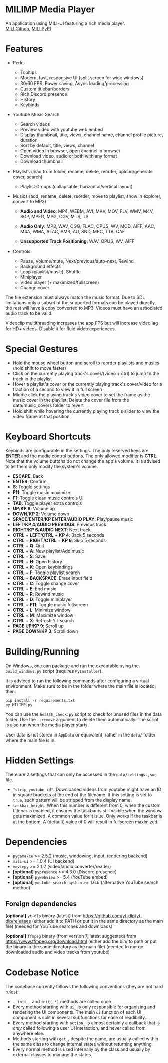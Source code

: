 # MILIMP Media Player

An application using MILI-UI featuring a rich media player.<br>
[MILI Github](https://github.com/damusss/mili), [MILI PyPI](https://pypi.org/project/mili-ui/)

# Features

-   Perks

    -   Tooltips
    -   Modern, fast, responsive UI (split screen for wide windows)
    -   30/60 FPS, Power saving, Async loading/processing
    -   Custom titlebar/borders
    -   Rich Discord presence
    -   History
    -   Keybinds

-   Youtube Music Search

    -   Search videos
    -   Preview video with youtube web embed
    -   Display thumbnail, title, views, channel name, channel profile picture, duration
    -   Sort by default, title, views, channel
    -   Open video in browser, open channel in browser
    -   Download video, audio or both with any format
    -   Download thumbnail

-   Playlists (load from folder, rename, delete, reorder, upload/generate cover, search)

    -   Playlist Groups (collapsable, horizontal/vertical layout)

-   Musics (add, rename, delete, reorder, move to playlist, show in explorer, convert to MP3)

    -   **Audio and Video**: MP4, WEBM, AVI, MKV, MOV, FLV, WMV, M4V, 3GP, MPEG, MPG, OGV, MTS, TS

    -   **Audio Only**: MP3, WAV, OGG, FLAC, OPUS, WV, MOD, AIFF, AAC, M4A, WMA, ALAC, AMR, AU, SND, MPC, TTA, CAF

    -   **Unsupported Track Positioning**: WAV, OPUS, WV, AIFF

-   Controls
    -   Pause, Volume/mute, Next/previous/auto-next, Rewind
    -   Background effects
    -   Loop (playlist/music), Shuffle
    -   Miniplayer
    -   Video player (+ maximized/fullscreen)
    -   Change cover

The file extension must always match the music format.
Due to SDL limitations only a subset of the supported formats can be played directly, the rest will have a copy converted to MP3.
Videos must have an associated audio track to be valid.

Videoclip multithreading increases the app FPS but will increase video lag for HD+ videos. Disable it for fluid video experiences.

# Special Gestures

-   Hold the mouse wheel button and scroll to reorder playlists and musics (hold shift to move faster)
-   Click on the currently playing track's cover/(video + ctrl) to jump to the track in the playlist
-   Hover a playlist's cover or the currently playing track's cover/video for a fraction of a second to view it in full screen
-   Middle click the playing track's video cover to set the frame as the music cover in the playlist. Delete the cover file from the data/music_covers folder to revert
-   Hold shift while hovering the currently playing track's slider to view the video frame at that position

# Keyboard Shortcuts

Keybinds are configurable in the settings.
The only reserved keys are **ENTER** and the media control buttons.
The only allowed modifier is **CTRL**.
Note that the volume buttons do not change the app's volume. It is advised to let them only modify the system's volume.

-   **ESCAPE**: Back
-   **ENTER**: Confirm
-   **S**: Toggle settings
-   **F11**: Toggle music maximize
-   **F1**: Toggle clean music controls UI
-   **TAB**: Toggle player extra controls
-   **UP**/**KP 8**: Volume up
-   **DOWN**/**KP 2**: Volume down
-   **SPACE**/**ENTER**/**KP ENTER**/**AUDIO PLAY**: Play/pause music
-   **LEFT**/**KP 4**/**AUDIO PREVIOUS**: Previous track
-   **RIGHT**/**KP 6**/**AUDIO NEXT**: Next track
-   **CTRL** + **LEFT**/**CTRL** + **KP 4**: Back 5 seconds
-   **CTRL** + **RIGHT**/**CTRL** + **KP 6**: Skip 5 seconds
-   **CTRL** + **Q**: Quit
-   **CTRL** + **A**: New playlist/Add music
-   **CTRL** + **S**: Save
-   **CTRL** + **H**: Open history
-   **CTRL** + **K**: Open keybindings
-   **CTRL** + **F**: Toggle playlist search
-   **CTRL** + **BACKSPACE**: Erase input field
-   **CTRL** + **C**: Toggle change cover
-   **CTRL** + **E**: End music
-   **CTRL** + **R**: Rewind music
-   **CTRL** + **D**: Toggle miniplayer
-   **CTRL** + **F11**: Toggle music fullscreen
-   **CTRL** + **L**: Minimize window
-   **CTRL** + **M**: Maximize window
-   **CTRL** + **X**: Refresh YT search
-   **PAGE UP**/**KP 9**: Scroll up
-   **PAGE DOWN**/**KP 3**: Scroll down

# Building/Running

On Windows, one can package and run the executable using the `build_windows.py` script (requires `PyInstaller`).

It is adviced to run the following commands after configuring a virtual environment.
Make sure to be in the folder where the main file is located, then:

```
pip install -r requirements.txt
py MILIMP.py
```

You can use the `health_check.py` script to check for unused files in the data folder. Use the `--remove` argument to delete them automatically. The script is also run when the media player starts.

User data is not stored in `AppData` or equivalent, rather in the `data/` folder where the main file is in.

# Hidden Settings

There are 2 settings that can only be accessed in the `data/settings.json` file.

-   `"strip_youtube_id"`: Downloaded videos from youtube might have an ID in square brackets at the end of the filename. If this setting is set to `true`, such pattern will be stripped from the display name.
-   `taskbar_height`: When this number is different from 0, when the custom titlebar is enabled, it ensures the taskbar is still visible when the window gets maximized. A common value for it is `30`. Only works if the taskbar is at the bottom. A (default) value of 0 will result in fullscreen maximized.

# Dependencies

-   `pygame-ce` >= 2.5.2 (music, windowing, input, rendering backend)
-   `mili-ui` >= 1.0.4 (UI backend)
-   `moviepy` >= 2.1.2 (video/audio converter/reader)
-   **[optional]** `pypresence` >= 4.3.0 (Discord presence)
-   **[optional]** `pywebview` >= 5.4 (YouTube embed)
-   **[optional]** `youtube-search-python` >= 1.6.6 (alternative YouTube search method)

## Foreign dependencies

**[optional]** `yt-dlp` binary (latest) from https://github.com/yt-dlp/yt-dlp/releases (either add it to PATH or put it in the same directory as the main file) (needed for YouTube searches and downloads)

**[optional]** `ffmpeg` binary (from version 7, latest suggested) from https://www.ffmpeg.org/download.html (either add the bin/ to path or put the binary in the same directory as the main file) (needed to merge downloaded audio and video tracks from youtube)

# Codebase Notice

The codebase currently follows the following conventions (they are not hard rules):

-   `__init__` and `init(_*)` methods are called once.
-   Every method starting with `ui_` is only responsible for organizing and rendering the UI components. The main `ui` function of each UI component is split in several subfunctions for ease of readibility.
-   Every method starting with `action_` is almost certainly a callback that is _only_ called following a user UI interaction, and never called from anywhere else.
-   Methods starting with `get_`, despite the name, are usually called within the same class to change internal states without returning anything.
-   Every normal method is used internally by the class and usually by external classes to manage the states.
